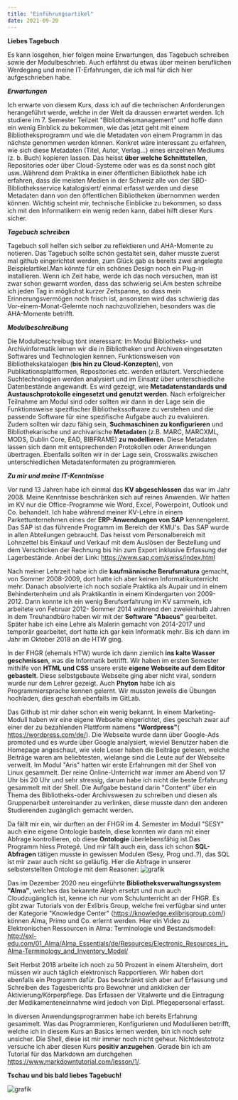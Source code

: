 ```yaml
---
title: "Einführungsartikel"
date: 2021-09-20
---
```


**Liebes Tagebuch**

Es kann losgehen, hier folgen meine Erwartungen, das Tagebuch schreiben sowie der Modulbeschrieb. 
Auch erfährst du etwas über meinen beruflichen Werdegang und meine IT-Erfahrungen, die ich mal für dich hier aufgeschrieben habe.

**_Erwartungen_**

Ich erwarte von diesem Kurs, dass ich auf die technischen Anforderungen herangeführt werde, welche in der Welt da draussen erwartet werden. 
Ich studiere im 7. Semester Teilzeit "Bibliotheksmanagement" und hoffe dann ein wenig Einblick zu bekommen, wie das jetzt geht mit einem Bibliotheksprogramm und wie die Metadaten von einem Programm in das nächste genommen werden können. Konkret wäre interessant zu erfahren, wie sich diese Metadaten (Titel, Autor, Verlag...) eines einzelnen Mediums (z. b. Buch) kopieren lassen. Das heisst **über welche Schnittstellen**, Repositories oder über Cloud-Systeme oder was es da sonst noch gibt usw..Während dem Praktika in einer öffentlichen Bibliothek habe ich erfahren, dass die meisten Medien in der Schweiz alle von der SBD-Bibliotheksservice katalogisiert/ einmal erfasst werden und diese Metadaten dann von den öffentlichen Bibliotheken übernommen werden können. Wichtig scheint mir, technische Einblicke zu bekommen, so dass ich mit den Informatikern ein wenig reden kann, dabei hilft dieser Kurs sicher. 

**_Tagebuch schreiben_**

Tagebuch soll helfen sich selber zu reflektieren und AHA-Momente zu notieren. Das Tagebuch sollte schön gestaltet sein, daher musste zuerst mal github eingerichtet werden, zum Glück gab es bereits zwei angelegte Beispielartikel.Man könnte für ein schönes Design noch ein Plug-in installieren. Wenn ich Zeit habe, werde ich das noch versuchen, man ist zwar schon gewarnt worden, dass das schwierig sei.Am besten schreibe ich jeden Tag in möglichst kurzer Zeitspanne, so dass mein Erinnerungsvermögen noch frisch ist, ansonsten wird das schwierig das Vor-einem-Monat-Gelernte noch nachzuvollziehen, besonders was die AHA-Momente betrifft.

**_Modulbeschreibung_**

Die Modulbeschreibug tönt interessant: Im Modul Bibliotheks- und Archivinformatik lernen wir die in Bibliotheken und Archiven eingesetzten Softwares und Technologien kennen. Funktionsweisen von Bibliothekskatalogen (**bis hin zu Cloud-Konzepten**), von Publikationsplattformen, Repositories etc. werden erläutert. Verschiedene Suchtechnologien werden analysiert und im Einsatz über unterschiedliche Datenbestände angewandt. Es wird gezeigt, wie **Metadatenstandards und Austauschprotokolle eingesetzt und genutzt werden**. Nach erfolgreicher Teilnahme am Modul sind oder sollten wir dann in der Lage sein die Funktionsweise spezifischer Bibliothekssoftware zu verstehen und die passende Software für eine spezifische Aufgabe auch zu evaluieren. Zudem sollten wir dazu fähig sein, **Suchmaschinen zu konfigurieren** und Bibliothekarische und archivarische **Metadaten** (z.B. MARC, MARCXML, MODS, Dublin Core, EAD, BIBFRAME) **zu modellieren**. Diese Metadaten lassen sich dann mit entsprechenden Protokollen oder Anwendungen übertragen.
Ebenfalls sollten wir in der Lage sein, Crosswalks zwischen unterschiedlichen Metadatenformaten zu programmieren.

**_Zu mir und meine IT-Kenntnisse_**

Vor rund 13 Jahren habe ich einmal das **KV abgeschlossen** das war im Jahr 2008. Meine Kenntnisse beschränken sich auf reines Anwenden. Wir hatten im KV nur die Office-Programme wie Word, Excel, Powerpoint, Outlook und Co. behandelt. Ich habe während meiner KV-Lehre in einem Parkettunternehmen eines der **ERP-Anwendungen von SAP** kennengelernt. Das SAP ist das führende Programm im Bereich der KMU's. Das SAP wurde in allen Abteilungen gebraucht. Das heisst vom Personalbereich mit Lohnzettel bis Einkauf und Verkauf mit dem Auslösen der Bestellung und dem Verschicken der Rechnung bis hin zum Export inklusive Erfassung der Lagerbestände. Anbei der Link: https://www.sap.com/swiss/index.html

Nach meiner Lehrzeit habe ich die **kaufmännische Berufsmatura** gemacht, von Sommer 2008-2009, dort hatte ich aber keinen Informatikunterricht mehr. Danach absolvierte ich noch soziale Praktika als Aupair und in einem Behindertenheim  und als Praktikantin in einem Kindergarten von 2009-2012. Dann konnte ich ein wenig Berufserfahrung im KV sammeln, ich arbeitete  von Februar 2012- Sommer 2014 während den zweieinhalb Jahren in dem Treuhandbüro haben wir mit der **Software "Abacus"** gearbeitet. Später habe ich eine Lehre als Malerin gemacht von 2014-2017 und temporär gearbeitet, dort hatte ich gar kein Informatik mehr. Bis ich dann im Jahr im Oktober 2018 an die HTW ging. 

In der FHGR (ehemals HTW) wurde ich dann ziemlich **ins kalte Wasser geschmissen**, was die Informatik betrifft. Wir haben im ersten Semester mithilfe von **HTML und CSS** unsere erste **eigene Webseite auf dem Editor gebastelt**. Diese selbstgebaute Webseite ging aber nicht viral, sondern wurde nur dem Lehrer gezeigt. Auch **Phyton** habe ich als Programmiersprache kennen gelernt. Wir mussten jeweils die Übungen hochladen, dies geschah ebenfalls im GitLab. 

Das Github ist mir daher schon ein wenig bekannt. In einem Marketing-Modull haben wir eine eigene Webseite eingerichtet, dies geschah zwar auf einer der zu bezahlenden Plattform namens **"Wordpress"**( https://wordpress.com/de/). Die Webseite wurde dann über Google-Ads promoted und es wurde über Google analysiert, wieviel Benutzer haben die Homepage angeschaut, wie viele Leser haben die Beiträge gelesen, welche Beiträge waren am beliebtesten, wielange sind die Leute auf der Webseite verweilt. Im Modul "Aris" hatten wir erste Erfahrungen mit der Shell von Linux gesammelt. Der reine Online-Unterricht war immer am Abend von 17 Uhr bis 20 Uhr und sehr stressig, darum habe ich nicht die beste Erfahrung gesammelt mit der Shell. Die Aufgabe bestand darin "Content" über ein Thema des Bibliotheks-oder Archivswesen zu schreiben und diesen als Gruppenarbeit untereinander zu verlinken, diese musste dann den anderen Studierenden zugänglich gemacht werden. 

Da fällt mir ein, wir durften an der FHGR im 4. Semester im Modull "SESY" auch eine eigene Ontologie basteln, diese konnten wir dann mit einer Abfrage kontrollieren, ob diese **Ontologie** überlebensfähig ist.Das Programm hiess Protegé. Und mir fällt auch ein, dass ich schon **SQL-Abfragen** tätigen musste in gewissen Modulen (Sesy, Prog und..?), das SQL ist mir zwar auch nicht so geläufig.
Hier die Abfrage in unserer selbsterstellten Ontologie mit dem Reasoner: ![grafik](https://user-images.githubusercontent.com/90834735/137637727-f46d381a-6b99-4a10-9212-b6d05c4d2fd9.png)


Das im Dezember 2020 neu eingeführte **Bibliotheksverwaltungssystem "Alma"**, welches das bekannte Aleph ersetzt und nun auch Cloudzugänglich ist, kenne ich nur vom Schulunterricht an der FHGR. Es gibt zwar Tutorials von der Exlibris Group, welche frei verfügbar sind unter der Kategorie "Knowledge Center" (https://knowledge.exlibrisgroup.com/) können Alma, Primo und Co. erlernt werden. Hier ein Video zu Elektronischen Ressourcen in Alma: Terminologie und Bestandsmodell: http://exl-edu.com/01_Alma/Alma_Essentials/de/Resources/Electronic_Resources_in_Alma-Terminology_and_Inventory_Model/


Seit Herbst 2018 arbeite ich noch zu 50 Prozent in einem Altersheim, dort müssen wir auch täglich elektronisch Rapportieren. Wir haben dort ebenfalls ein Programm dafür. Das beschränkt sich aber auf Erfassung  und Schreiben des Tagesberichts pro Bewohner und anklicken der Aktivierung/Körperpflege. Das Erfassen der Vitalwerte und die Eintragung der Medikamenteneinnahme wird jedoch von Dipl. Pflegepersonal erfasst.

In diversen Anwendungsprogrammen habe ich bereits Erfahrung gesammelt. Was das Programmieren, Konfigurieren und Modullieren betrifft, welche ich in diesem Kurs an Basics lernen werden, bin ich noch sehr unsicher. Die Shell, diese ist mir immer noch nicht geheur. Nichtdestotrotz versuche ich aber diesen Kurs **positiv anzugehen**. Gerade bin ich am Tutorial für das Markdown am durchgehen https://www.markdowntutorial.com/lesson/1/. 

**Tschau und bis bald liebes Tagebuch!**

![grafik](https://user-images.githubusercontent.com/90834735/137637449-8a3e30dc-6d7b-48f9-b6b8-19895317003c.png)







